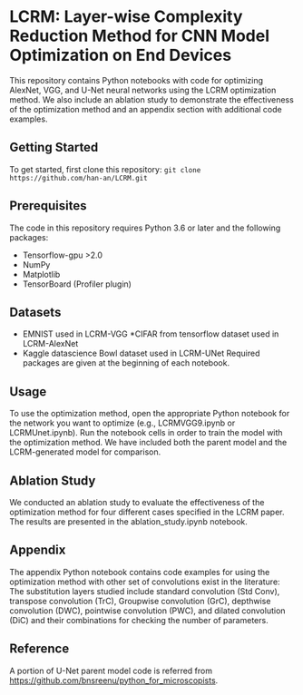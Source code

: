 # LCRM: Layer-wise Complexity Reduction Method for CNN Model Optimization on End Devices
This repository contains Python notebooks with code for optimizing AlexNet, VGG, and U-Net neural networks using the LCRM optimization method. We also include an ablation study to demonstrate the effectiveness of the optimization method and an appendix section with additional code examples.

## Getting Started


To get started, first clone this repository:
`git clone https://github.com/han-an/LCRM.git`


## Prerequisites
The code in this repository requires Python 3.6 or later and the following packages:
* Tensorflow-gpu >2.0
* NumPy
* Matplotlib
* TensorBoard (Profiler plugin)

## Datasets
* EMNIST used in LCRM-VGG
*CIFAR from tensorflow dataset used in LCRM-AlexNet
* Kaggle datascience Bowl dataset used in LCRM-UNet
Required packages are given at the beginning of each notebook.

## Usage
To use the optimization method, open the appropriate Python notebook for the network you want to optimize (e.g., LCRMVGG9.ipynb or LCRMUnet.ipynb). Run the notebook cells in order to train the model with the optimization method. We have included both the parent model and the LCRM-generated model for comparison.

## Ablation Study
We conducted an ablation study to evaluate the effectiveness of the optimization method for four different cases specified in the LCRM paper. The results are presented in the ablation_study.ipynb notebook. 

## Appendix
The appendix Python notebook contains code examples for using the optimization method with other set of convolutions exist in the literature: The substitution layers studied include standard convolution (Std Conv), transpose convolution (TrC), Groupwise convolution (GrC), depthwise convolution (DWC), pointwise convolution (PWC), and dilated convolution (DiC) and their combinations for checking the number of parameters.

## Reference
A portion of U-Net parent model code is referred from https://github.com/bnsreenu/python_for_microscopists. 
